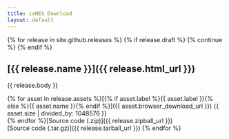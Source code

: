 ```yaml
---
title: cxNES Download
layout: default
---
```


{% for release in site.github.releases %}
 {% if release.draft %}
    {% continue %}
  {% endif %}
## [{{ release.name }}]({{ release.html_url }})  

  {{ release.body }}

{% for asset in release.assets %}[{% if asset.label %}{{ asset.label }}{% else %}{{ asset.name }}{% endif %}]({{ asset.browser_download_url }}) {{ asset.size | divided_by: 1048576 }}  
{% endfor %}[Source code (.zip)]({{ release.zipball_url }})  
[Source code (.tar.gz)]({{ release.tarball_url }})
{% endfor %}


